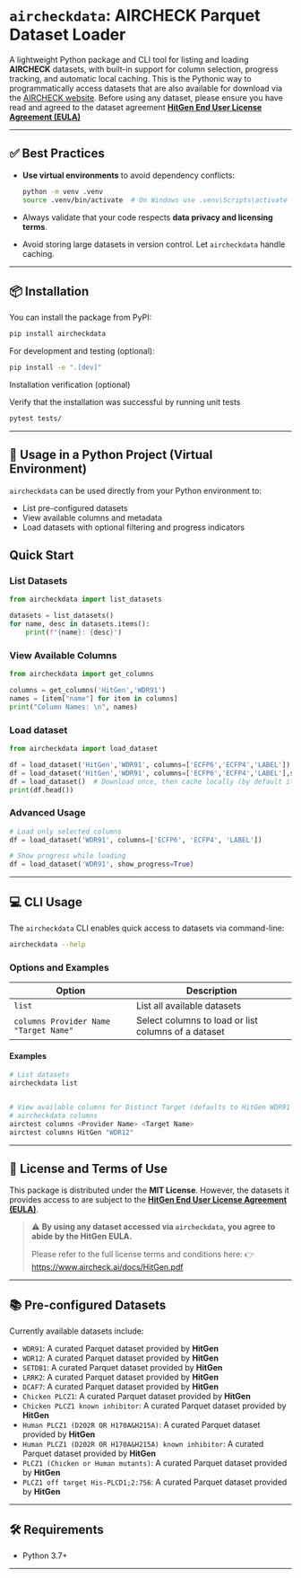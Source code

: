 # `aircheckdata`: AIRCHECK Parquet Dataset Loader

A lightweight Python package and CLI tool for listing and loading **AIRCHECK** datasets, with built-in support for column selection, progress tracking, and automatic local caching. This is the Pythonic way to programmatically access datasets that are also available for download via the [AIRCHECK website](https://www.aircheck.ai/datasets). Before using any dataset, please ensure you have read and agreed to the dataset agreement **[HitGen End User License Agreement (EULA)](https://www.aircheck.ai/docs/HitGen.pdf)**

---

## ✅ Best Practices

- **Use virtual environments** to avoid dependency conflicts:

  ```bash
  python -m venv .venv
  source .venv/bin/activate  # On Windows use .venv\Scripts\activate
  ```

- Always validate that your code respects **data privacy and licensing terms**.
- Avoid storing large datasets in version control. Let `aircheckdata` handle caching.

---

## 📦 Installation

You can install the package from PyPI:

```bash
pip install aircheckdata
```

For development and testing (optional):

```bash
pip install -e ".[dev]"
```

Installation verification (optional)

Verify that the installation was successful by running unit tests

```bash
pytest tests/
```

---

## 🔧 Usage in a Python Project (Virtual Environment)

`aircheckdata` can be used directly from your Python environment to:

- List pre-configured datasets
- View available columns and metadata
- Load datasets with optional filtering and progress indicators

## Quick Start

### List Datasets

```python
from aircheckdata import list_datasets

datasets = list_datasets()
for name, desc in datasets.items():
    print(f"{name}: {desc}")
```

### View Available Columns

```python
from aircheckdata import get_columns

columns = get_columns('HitGen','WDR91')
names = [item["name"] for item in columns]
print("Column Names: \n", names)

```

### Load dataset

```python
from aircheckdata import load_dataset

df = load_dataset('HitGen','WDR91', columns=['ECFP6','ECFP4','LABEL'])  # Download specified data columns with progressbar or
df = load_dataset('HitGen','WDR91', columns=['ECFP6','ECFP4','LABEL'],show_progress=False) # Download specified data columns with without progressbar, this is more memory efficient and faster
df = load_dataset()  # Download once, then cache locally (by default it loads HitGen WDR91 Target)
print(df.head())
```

### Advanced Usage

```python
# Load only selected columns
df = load_dataset('WDR91', columns=['ECFP6', 'ECFP4', 'LABEL'])

# Show progress while loading
df = load_dataset('WDR91', show_progress=True)


```

---

## 💻 CLI Usage

The `aircheckdata` CLI enables quick access to datasets via command-line:

```bash
aircheckdata --help
```

### Options and Examples

| Option                                | Description                                         |
| ------------------------------------- | --------------------------------------------------- |
| `list`                                | List all available datasets                         |
| `columns Provider Name "Target Name"` | Select columns to load or list columns of a dataset |

#### Examples

```bash
# List datasets
aircheckdata list


# View available columns for Distinct Target (defaults to HitGen WDR91 if no provider and Target name is given)
# aircheckdata columns
airctest columns <Provider Name> <Target Name>
airctest columns HitGen "WDR12"
```

---

## 📜 License and Terms of Use

This package is distributed under the **MIT License**. However, the datasets it provides access to are subject to the **[HitGen End User License Agreement (EULA)](https://www.aircheck.ai/docs/HitGen.pdf)**.

> ⚠️ **By using any dataset accessed via `aircheckdata`, you agree to abide by the HitGen EULA.**
>
> Please refer to the full license terms and conditions here:
> 👉 https://www.aircheck.ai/docs/HitGen.pdf

---

## 📚 Pre-configured Datasets

Currently available datasets include:

- `WDR91`: A curated Parquet dataset provided by **HitGen**
- `WDR12`: A curated Parquet dataset provided by **HitGen**
- `SETDB1`: A curated Parquet dataset provided by **HitGen**
- `LRRK2`: A curated Parquet dataset provided by **HitGen**
- `DCAF7`: A curated Parquet dataset provided by **HitGen**
- `Chicken PLCZ1`: A curated Parquet dataset provided by **HitGen**
- `Chicken PLCZ1 known inhibitor`: A curated Parquet dataset provided by **HitGen**
- `Human PLCZ1 (D202R OR H170A&H215A)`: A curated Parquet dataset provided by **HitGen**
- `Human PLCZ1 (D202R OR H170A&H215A) known inhibitor`: A curated Parquet dataset provided by **HitGen**
- `PLCZ1 (Chicken or Human mutants)`: A curated Parquet dataset provided by **HitGen**
- `PLCZ1 off target His-PLCD1;2:756`: A curated Parquet dataset provided by **HitGen**

---

## 🛠 Requirements

- Python 3.7+

---
